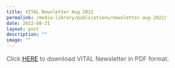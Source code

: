 ```yaml
---
title: VITAL Newsletter Aug 2022
permalink: /media-library/publications/newsletter-aug-2022/
date: 2022-08-31
layout: post
description: ""
image: ""
---
```


<p style="font-size: 16px;color:#585858;text-align:justify;">
Click <a href = "/files/Newsletter%20Aug%202022.pdf">HERE</a> to download VITAL Newsletter in PDF format.
</p>
